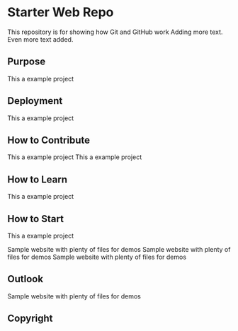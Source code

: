 # Starter Web Repo

This repository is for showing how Git and GitHub work
Adding more text. 
Even more text added.

## Purpose
This a example project

## Deployment
This a example project

## How to Contribute
This a example project
This a example project

## How to Learn
This a example project

## How to Start
This a example project


Sample website with plenty of files for demos
Sample website with plenty of files for demos
Sample website with plenty of files for demos

## Outlook
Sample website with plenty of files for demos

## Copyright
